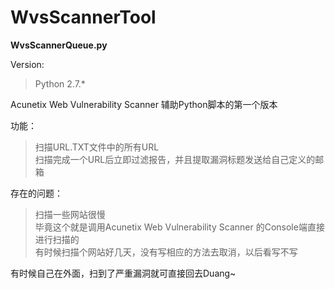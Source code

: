 # WvsScannerTool  

**WvsScannerQueue.py** 
 
Version:
>Python 2.7.*

Acunetix Web Vulnerability Scanner 辅助Python脚本的第一个版本  

功能：  
>扫描URL.TXT文件中的所有URL  
>扫描完成一个URL后立即过滤报告，并且提取漏洞标题发送给自己定义的邮箱  
  
存在的问题：  
>扫描一些网站很慢  
>毕竟这个就是调用Acunetix Web Vulnerability Scanner 的Console端直接进行扫描的  
>有时候扫描个网站好几天，没有写相应的方法去取消，以后看写不写  

有时候自己在外面，扫到了严重漏洞就可直接回去Duang~  
